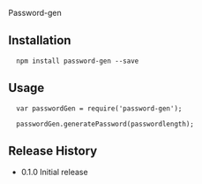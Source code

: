 Password-gen

## Installation

```
  npm install password-gen --save
```

## Usage

```
  var passwordGen = require('password-gen');

  passwordGen.generatePassword(passwordlength);
```

## Release History

* 0.1.0 Initial release